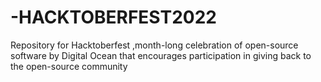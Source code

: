 # -HACKTOBERFEST2022
Repository for Hacktoberfest ,month-long celebration of open-source software by Digital Ocean that encourages participation in giving back to the open-source community
